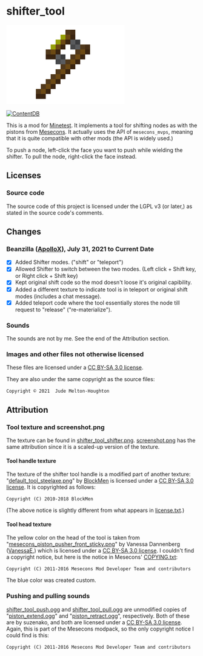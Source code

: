 # shifter\_tool

![The shifter](screenshot.png)

[![ContentDB](https://content.minetest.net/packages/jwmhjwmh/shifter_tool/shields/title/)](https://content.minetest.net/packages/jwmhjwmh/shifter_tool/)

This is a mod for [Minetest][1]. It implements a tool for shifting nodes as with
the pistons from [Mesecons][2]. It actually uses the API of `mesecons_mvps`,
meaning that it is quite compatible with other mods (the API is widely used.)

To push a node, left-click the face you want to push while wielding the shifter.
To pull the node, right-click the face instead.

## Licenses

### Source code

The source code of this project is licensed under the LGPL v3 (or later,)
as stated in the source code's comments.

## Changes

### Beanzilla ([ApolloX](https://content.minetest.net/users/ApolloX/)), July 31, 2021 to Current Date

- [x] Added Shifter modes. ("shift" or "teleport")
- [x] Allowed Shifter to switch between the two modes. (Left click + Shift key, or Right click + Shift key)
- [x] Kept original shift code so the mod doesn't loose it's original capibility.
- [x] Added a different texture to indicate tool is in teleport or original shift modes (includes a chat message).
- [x] Added teleport code where the tool essentially stores the node till request to "release" ("re-materialize").

### Sounds

The sounds are not by me. See the end of the Attribution section.

### Images and other files not otherwise licensed

These files are licensed under a [CC BY-SA 3.0 license][3].

They are also under the same copyright as the source files:

    Copyright © 2021  Jude Melton-Houghton

## Attribution

### Tool texture and screenshot.png

The texture can be found in [shifter\_tool\_shifter.png][4].
[screenshot.png][5] has the same attribution since it is a scaled-up version of
the texture.

#### Tool handle texture

The texture of the shifter tool handle is a modified part of another texture:
"[default\_tool\_steelaxe.png][6]" by [BlockMen][7] is licensed under a
[CC BY-SA 3.0 license][3]. It is copyrighted as follows:

    Copyright (C) 2010-2018 BlockMen

(The above notice is slightly different from what appears in [license.txt][8].)

#### Tool head texture

The yellow color on the head of the tool is taken from
"[mesecons\_piston\_pusher\_front\_sticky.png][9]" by Vanessa Dannenberg
([VanessaE][10],) which is licensed under a [CC BY-SA 3.0 license][3].
I couldn't find a copyright notice, but here is the notice in Mesecons'
[COPYING.txt][11]:

    Copyright (C) 2011-2016 Mesecons Mod Developer Team and contributors

The blue color was created custom.

### Pushing and pulling sounds

[shifter\_tool\_push.ogg][12] and [shifter\_tool\_pull.ogg][13] are unmodified
copies of "[piston\_extend.ogg][14]" and "[piston\_retract.ogg][15]",
respectively. Both of these are by suzenako, and both are licensed under a
[CC BY-SA 3.0 license][3]. Again, this is part of the Mesecons modpack, so the
only copyright notice I could find is this:

    Copyright (C) 2011-2016 Mesecons Mod Developer Team and contributors


[1]: https://www.minetest.net/
[2]: https://mesecons.net/
[3]: https://creativecommons.org/licenses/by-sa/3.0/
[4]: textures/shifter_tool_shifter.png
[5]: screenshot.png
[6]: https://github.com/minetest/minetest_game/blob/a3e92c4524582a492099a3b21ed55a61b4ec18e3/mods/default/textures/default_tool_steelaxe.png
[7]: https://github.com/BlockMen
[8]: https://github.com/minetest/minetest_game/blob/master/mods/default/license.txt
[9]: https://github.com/minetest-mods/mesecons/blob/cdd9a93da9c8ed5e89993bc225647dbce71f96f4/mesecons_textures/textures/mesecons_piston_pusher_front_sticky.png
[10]: https://gitlab.com/VanessaE
[11]: https://github.com/minetest-mods/mesecons/blob/master/COPYING.txt
[12]: sounds/shifter_tool_push.ogg
[13]: sounds/shifter_tool_pull.ogg
[14]: https://github.com/minetest-mods/mesecons/blob/367a41416bb3367f81e18afdb043cd196dd4f324/mesecons_pistons/sounds/piston_extend.ogg
[15]: https://github.com/minetest-mods/mesecons/blob/367a41416bb3367f81e18afdb043cd196dd4f324/mesecons_pistons/sounds/piston_retract.ogg
